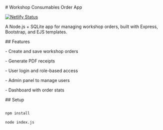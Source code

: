 \# Workshop Consumables Order App

[![Netlify Status](https://api.netlify.com/api/v1/badges/f4beb07d-7307-436f-879a-d9a8167934dd/deploy-status)](https://app.netlify.com/projects/workshop-order/deploys)


A Node.js + SQLite app for managing workshop orders, built with Express, Bootstrap, and EJS templates.



\## Features

\- Create and save workshop orders

\- Generate PDF receipts

\- User login and role-based access

\- Admin panel to manage users

\- Dashboard with order stats



\## Setup



```bash

npm install

node index.js

